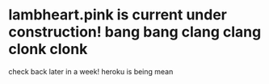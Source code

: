 # lambheart.pink is current under construction! bang bang clang clang clonk clonk

check back later in a week! heroku is being mean
